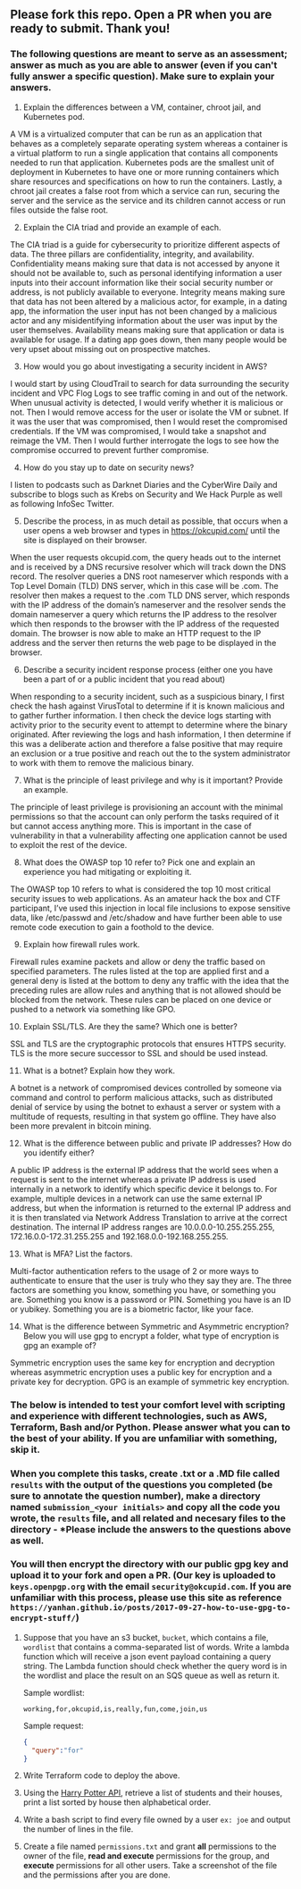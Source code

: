 ## Please fork this repo. Open a PR when you are ready to submit. Thank you!

### The following questions are meant to serve as an assessment; answer as much as you are able to answer (even if you can't fully answer a specific question). Make sure to explain your answers.




1. Explain the differences between a VM, container, chroot jail, and Kubernetes pod.

A VM is a virtualized computer that can be run as an application that behaves as a completely separate operating system whereas a container is a virtual platform to run a single application that contains all components needed to run that application.  Kubernetes pods are the smallest unit of deployment in Kubernetes to have one or more running containers which share resources and specifications on how to run the containers.  Lastly, a chroot jail creates a false root from which a service can run, securing the server and the service as the service and its children cannot access or run files outside the false root.

2. Explain the CIA triad and provide an example of each.

The CIA triad is a guide for cybersecurity to prioritize different aspects of data.  The three pillars are confidentiality, integrity, and availability.  
Confidentiality means making sure that data is not accessed by anyone it should not be available to, such as personal identifying information a user inputs into their account information like their social security number or address, is not publicly available to everyone.
Integrity means making sure that data has not been altered by a malicious actor, for example, in a dating app, the information the user input has not been changed by a malicious actor and any misidentifying information about the user was input by the user themselves.
Availability means making sure that application or data is available for usage.  If a dating app goes down, then many people would be very upset about missing out on prospective matches.  

3. How would you go about investigating a security incident in AWS?

I would start by using CloudTrail to search for data surrounding the security incident and VPC Flog Logs to see traffic coming in and out of the network.  When unusual activity is detected, I would verify whether it is malicious or not.  Then I would remove access for the user or isolate the VM or subnet.  If it was the user that was compromised, then I would reset the compromised credentials.  If the VM was compromised, I would take a snapshot and reimage the VM.  Then I would further interrogate the logs to see how the compromise occurred to prevent further compromise.

4. How do you stay up to date on security news?

I listen to podcasts such as Darknet Diaries and the CyberWire Daily and subscribe to blogs such as Krebs on Security and We Hack Purple as well as following InfoSec Twitter.  

5. Describe the process, in as much detail as possible, that occurs when a user opens a web browser and types in <https://okcupid.com/> until the site is displayed on their browser.

When the user requests okcupid.com, the query heads out to the internet and is received by a DNS recursive resolver which will track down the DNS record.  The resolver queries a DNS root nameserver which responds with a Top Level Domain (TLD) DNS server, which in this case will be .com.  The resolver then makes a request to the .com TLD DNS server, which responds with the IP address of the domain’s nameserver and the resolver sends the domain nameserver a query which returns the IP address to the resolver which then responds to the browser with the IP address of the requested domain.  The browser is now able to make an HTTP request to the IP address and the server then returns the web page to be displayed in the browser.  

6. Describe a security incident response process (either one you have been a part of or a public incident that you read about)

When responding to a security incident, such as a suspicious binary, I first check the hash against VirusTotal to determine if it is known malicious and to gather further information.  I then check the device logs starting with activity prior to the security event to attempt to determine where the binary originated.  After reviewing the logs and hash information, I then determine if this was a deliberate action and therefore a false positive that may require an exclusion or a true positive and reach out the to the system administrator to work with them to remove the malicious binary. 

7. What is the principle of least privilege and why is it important? Provide an example.

The principle of least privilege is provisioning an account with the minimal permissions so that the account can only perform the tasks required of it but cannot access anything more.  This is important in the case of vulnerability in that a vulnerability affecting one application cannot be used to exploit the rest of the device.  

8. What does the OWASP top 10 refer to? Pick one and explain an experience you had mitigating or exploiting it. 

The OWASP top 10 refers to what is considered the top 10 most critical security issues to web applications.  As an amateur hack the box and CTF participant, I’ve used this injection in local file inclusions to expose sensitive data, like /etc/passwd and /etc/shadow and have further been able to use remote code execution to gain a foothold to the device.

9. Explain how firewall rules work.

Firewall rules examine packets and allow or deny the traffic based on specified parameters.  The rules listed at the top are applied first and a general deny is listed at the bottom to deny any traffic with the idea that the preceding rules are allow rules and anything that is not allowed should be blocked from the network.  These rules can be placed on one device or pushed to a network via something like GPO.

10. Explain SSL/TLS. Are they the same? Which one is better?

SSL and TLS are the cryptographic protocols that ensures HTTPS security.  TLS is the more secure successor to SSL and should be used instead.

11. What is a botnet? Explain how they work. 

A botnet is a network of compromised devices controlled by someone via command and control to perform malicious attacks, such as distributed denial of service by using the botnet to exhaust a server or system with a multitude of requests, resulting in that system go offline.  They have also been more prevalent in bitcoin mining.

12. What is the difference between public and private IP addresses? How do you identify either? 

A public IP address is the external IP address that the world sees when a request is sent to the internet whereas a private IP address is used internally in a network to identify which specific device it belongs to.  For example, multiple devices in a network can use the same external IP address, but when the information is returned to the external IP address and it is then translated via Network Address Translation to arrive at the correct destination.  The internal IP address ranges are 10.0.0.0-10.255.255.255, 172.16.0.0-172.31.255.255 and 192.168.0.0-192.168.255.255.

13. What is MFA? List the factors.

Multi-factor authentication refers to the usage of 2 or more ways to authenticate to ensure that the user is truly who they say they are.  The three factors are something you know, something you have, or something you are.  Something you know is a password or PIN.  Something you have is an ID or yubikey.  Something you are is a biometric factor, like your face. 

14. What is the difference between Symmetric and Asymmetric encryption? Below you will use gpg to encrypt a folder, what type of encryption is gpg an example of?

Symmetric encryption uses the same key for encryption and decryption whereas asymmetric encryption uses a public key for encryption and a private key for decryption.  GPG is an example of symmetric key encryption.

### The below is intended to test your comfort level with scripting and experience with different technologies, such as AWS, Terraform, Bash and/or Python. Please answer what you can to the best of your ability. If you are unfamiliar with something, skip it. 
### When you complete this tasks, create .txt or a .MD file called `results` with the output of the questions you completed (be sure to annotate the question number), make a directory named `submission_<your initials>` and copy all the code you wrote, the `results` file, and all related and necesary files to the directory - *Please include the answers to the questions above as well. 
### You will then encrypt the directory with our public gpg key and upload it to your fork and open a PR. (Our key is uploaded to `keys.openpgp.org` with the email `security@okcupid.com`. If you are unfamiliar with this process, please use this site as reference `https://yanhan.github.io/posts/2017-09-27-how-to-use-gpg-to-encrypt-stuff/`)

1. Suppose that you have an s3 bucket, `bucket`, which contains a file, `wordlist` that contains a comma-separated list of words. Write a lambda function which will  receive a json event payload containing a query string. The Lambda function should check whether the query word is in the wordlist and place the result on an SQS queue as well as return it.

   Sample wordlist:

   ``` 
   working,for,okcupid,is,really,fun,come,join,us
   ```

   Sample request:

   ``` json
   {
     "query":"for"
   }
   ```
2. Write Terraform code to deploy the above.
3. Using the [Harry Potter API](https://hp-api.herokuapp.com/), retrieve a list of students and their houses, print a list sorted by house then alphabetical order.
4. Write a bash script to find every file owned by a user `ex: joe` and output the number of lines in the file.
5. Create a file named `permissions.txt` and grant **all** permissions to the owner of the file, **read and execute** permissions for the group, and **execute** permissions for all other users. Take a screenshot of the file and the permissions after you are done.
